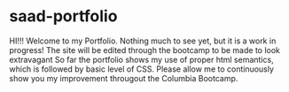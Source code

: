 
# saad-portfolio
HI!!! Welcome to my Portfolio. 
Nothing much to see yet, but it is a work in progress!
The site will be edited through the bootcamp to be made to look extravagant 
So far the portfolio shows my use of proper html semantics, which is followed by basic level of CSS. 
Please allow me to continuously show you my improvement througout the Columbia Bootcamp. 
